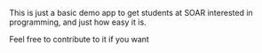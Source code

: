 This is just a basic demo app to get students at SOAR interested in programming, and just how easy it is.

Feel free to contribute to it if you want
